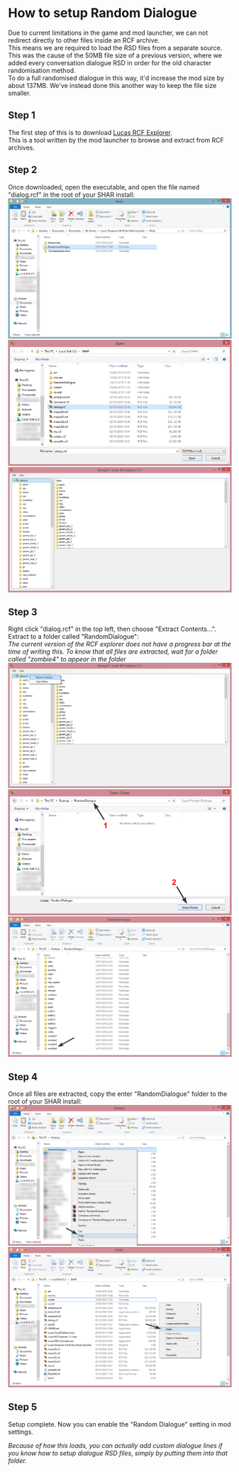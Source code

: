 # How to setup Random Dialogue

Due to current limitations in the game and mod launcher, we can not redirect directly to other files inside an RCF archive.  
This means we are required to load the RSD files from a separate source. This was the cause of the 50MB file size of a previous version, where we added every conversation dialogue RSD in order for the old character randomisation method.  
To do a full randomised dialogue in this way, it'd increase the mod size by about 137MB. We've instead done this another way to keep the file size smaller.  

## Step 1
The first step of this is to download [Lucas RCF Explorer](https://donutteam.com/downloads/RCFExplorer/).  
This is a tool written by the mod launcher to browse and extract from RCF archives.
## Step 2
Once downloaded, open the executable, and open the file named "dialog.rcf" in the root of your SHAR install:  
![Step 2](Screenshots/Step2a.png)  
![Step 2](Screenshots/Step2b.png)  
![Step 2](Screenshots/Step2c.png)
## Step 3
Right click "dialog.rcf" in the top left, then choose "Extract Contents...". Extract to a folder called "RandomDialogue":  
*The current version of the RCF explorer does not have a progress bar at the time of writing this. To know that all files are extracted, wait for a folder called "zombie4" to appear in the folder*  
![Step 3](Screenshots/Step3a.png)  
![Step 3](Screenshots/Step3b.png)  
![Step 3](Screenshots/Step3c.png)
## Step 4
Once all files are extracted, copy the enter "RandomDialogue" folder to the root of your SHAR install:  
![Step 4](Screenshots/Step4a.png)  
![Step 4](Screenshots/Step4b.png)  
## Step 5
Setup complete. Now you can enable the "Random Dialogue" setting in mod settings.  

*Because of how this loads, you can actually add custom dialogue lines if you know how to setup dialogue RSD files, simply by putting them into that folder.*
